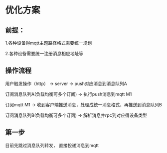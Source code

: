 # 优化方案

## 前提：
 1.各种设备得mqtt主题路径格式需要统一规划

 2.各种设备需要统一注册消息相应地址等

## 操作流程
用户触发操作（http） -> server -> push对应消息到消息队列A

订阅消息队列A(负载均衡可多个订阅) -> 执行push消息到mqtt M1

订阅mqtt M1 -> 收到客户端推送消息，处理成统一消息格式，再推送到消息队列B

订阅消息队列B(负载均衡可多个订阅) -> 解析消息并rpc到对应得设备类型


## 第一步
目前先跳过消息队列转发， 直接投递消息到mqtt